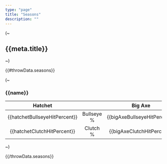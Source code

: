 ```yaml
---
type: "page"
title: "Seasons"
description: ""
---
```


(~

## {{meta.title}}

~)

{{#throwData.seasons}}

(~

### {{name}}

|Hatchet||Big Axe|
|:-:|:-:|:-:|
| {{hatchetBullseyeHitPercent}} | Bullseye % | {{bigAxeBullseyeHitPercent}} |
| {{hatchetClutchHitPercent}} | Clutch % | {{bigAxeClutchHitPercent}} |

~)

{{/throwData.seasons}}